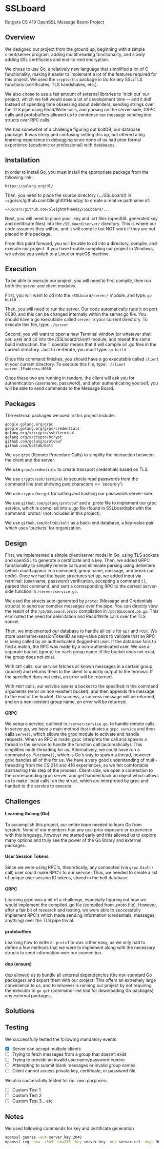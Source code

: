 # SSLboard
Rutgers CS 419 OpenSSL Message Board Project

## Overview

We designed our project from the ground up, beginning with a simple client/server program, adding multithreading functionality, and slowly adding SSL certificates and end-to-end encryption.

We chose to use Go, a relatively new language that simplified a lot of C functionality, making it easier to implement a lot of the features required for this project. We used the `crypto/tls` package in Go for any SSL/TLS functions (certificates, TLS handshakes, etc.).

We also chose to use a fair amount of external libraries to 'trick out' our project, which we felt would ease a lot of development time -- and it did! Instead of spending time obsessing about delimiters, sending strings over the TLS pipe using Read/Write calls, and parsing on the server-side, GRPC calls and protobuffers allowed us to condense our message sending into structs over RPC calls. 

We had somewhat of a challenge figuring out boltDB, our database package. It was tricky and confusing setting this up, but offered a big learning experience in debugging since none of us had prior formal experience (academic or professional) with databases.

## Installation

In order to install Go, you must install the appropriate package from the following link:

    https://golang.org/dl/

Then, you need to place the source directory (.../SSLboard/) in ~/go/src/github.com/SleightOfHandzy/ to create a relative pathname of: 

    ~/Go/src/github.com/SleightOfHandzy/SSLboard/...
    
Next, you will need to place your .key and .crt files (openSSL generated key and certificate files) into the `/SSLboard/server/` directory. This is where our code assumes they will be, and it will compile but NOT work if they are not placed in this package.
    
From this point forward, you will be able to cd into a directory, compile, and execute our project. If you have trouble compiling our project in Windows, we advise you switch to a Linux or macOS machine.

## Execution

To be able to execute our project, you will need to first compile, then run both the server and client modules.

First, you will want to cd into the `/SSLboard/server/` module, and type: `go build .`

Then, you will need to run the server. Our code automatically runs it on port 8080, and this can be changed internally within the server.go file. You should have a go executable called `server` in your current directory. To execute this file, type: `./server`

Second, you will want to open a new Terminal window (or whatever shell you use) and cd into the /SSLboard/client/ module, and repeat the same build instruction. the '.' operator means that it will compile all .go files in the current directory. Just to re-iterate, you must type: `go build .`

Once this command finishes, you should have a go executable called `client` in your current directory. To execute this file, type: `./client server_IPaddress:8080`

Once these two are running in tandem, the client will ask you for authentication (username, password), and after authenticating yourself, you will be able to send commands to the Message Board.

## Packages

The external packages we used in this project include:

    google.golang.org/grpc
    google.golang.org/grpc/credentials
    golang.org/x/crypto/ssh/terminal
    golang.org/x/crypto/bcrypt
    github.com/golang/protobuf
    github.com/boltdb/bolt

We use `grpc` (Remote Procedure Calls) to simplify the interaction between the client and the server.

We use `grpc/credentials` to create transport credentials based on TLS. 

We use `crypto/ssh/terminal` to securely read passwords from the command line (not showing pwd characters == 'securely')

We use `crypto/bcrypt` for salting and hashing our passwords server-side.

We use `github.com/golang/protobuf` and a .proto file to implement our grpc service, which is compiled into a .go file (found in SSLboard/pb) with the command 'protoc' (not included in this project).

We use `github.com/boltdb/bolt` as a back-end database, a key-value pair which uses 'buckets' for organization.

## Design

First, we implemented a simple client/server model in Go, using TLS sockets and openSSL to generate a certificate and a key. Then, we added GRPC functionality to simplify remote calls and eliminate parsing using delimiters (which could appear in a command, group name, message, and break our code). Once we had the basic structures set up, we added input via terminal: (username, password) verification, accepting a command (<CMD> <GRP> <MSG>), parsed that command, and sent a corresponding RPC to the correct server-side function in `/server/service.go`. 
  
We used the structs auto-generated by `protoc` (Message and Credentials structs) to send our complex messages over the pipe. You can directly view the result of the `/pb/SSLboard.proto` compilation in `/pb/SSLboard.pb.go`. This eliminated the need for delimitation and Read/Write calls over the TLS socket.

Then, we implemented our database to handle all calls for `GET` and `POST`. We store username-sessionTokenID as key-value pairs to validate that an RPC is being called by an authenticated (logged-in) user. If the database fails to find a match, the RPC was made by a non-authenticated user. We use a separate bucket (group) for each group name. If the bucket does not exist, the group does not exist. 

With `GET` calls, our service fetches all known messages in a certain group (bucket) and returns them to the client to quickly output to the terminal. If the <GRP> specified does not exist, an error will be returned.

With `POST` calls, our service opens a bucket to the <GRP> specified in the command arguments (error on non-existent bucket), and then appends the message to the end of the bucket. On success, a success message will be returned, and on a non-existent group name, an error will be returned.

#### GRPC

We setup a service, outlined in `/server/service.go`, to handle remote calls. In server.go, we have a main method that initiates a `grpc service` and then calls `Serve()`, which allows the grpc module to activate and handle requests. When an RPC is made, grpc interprets the call and spawns a thread in the service to handle the function call (automatically). This simplifies multi-threading for us. Alternatively, we could have run a command `go funcName()`, which is Go's way to spawn a thread, however grpc handles all of this for us. We have a very good understanding of multi-threading from the CS 214 and 416 experiences, so we felt comfortable abstracting this step of the process. Client-side, we open a connection to the corresponding grpc server, and get handed back an object which allows us to make 'local calls' on the struct, which are interpreted by grpc and handed to the service to execute.

## Challenges

#### Learning Golang (Go)

To accomplish this project, our entire team needed to learn Go from scratch. None of our members had any real prior exposure or experience with this language, however we started early and this allowed us to explore many options and truly see the power of the Go library and external packages.

#### User Session Tokens

Since we were using RPC's, theoretically, any connected (via `grpc.Dial()` call) user could make RPC's to our service. Thus, we needed to create a list of unique user session ID tokens, stored in the bolt database. 

#### GRPC

Learning grpc was a bit of a challenge, especially figuring out how we would implement the compiled .go file (compiled from .proto file). However, after a fair bit of research and testing, we were able to successfully implement RPC's which made sending information (credentials, messages, anything) over the TLS pipe trivial.

#### protobuffers

Learning how to write a `.proto` file was rather easy, as we only had to define a few methods that we were to implement along with the necessary structs to send information over our connection. 

#### dep (ensure)

dep allowed us to bundle all external dependencies (the not-standard Go packages) and export them with our project. This offers an extremely large convinience to us, and to whoever is running our project by not requiring the executor to `go get` (command-line tool for downloading Go packages) any external packages.

## Solutions

## Testing

We successfully tested the following mandatory events:

- [x] Server can accept multiple clients
- [ ] Trying to fetch messages from a group that doesn’t exist
- [ ] Trying to provide an invalid username/password combo
- [ ] Attempting to submit blank messages or invalid group names
- [ ] Client cannot access private key, certificate, or password file

We also successfully tested for our own purposes:

- [ ] Custom Test 1
- [ ] Custom Test 2
- [ ] Custom Test 3... etc

## Notes

We used following commands for key and certificate generation

```sh
openssl genrsa -out server.key 2048
openssl req -new -x509 -sha256 -key server.key -out server.crt -days 3650
```
